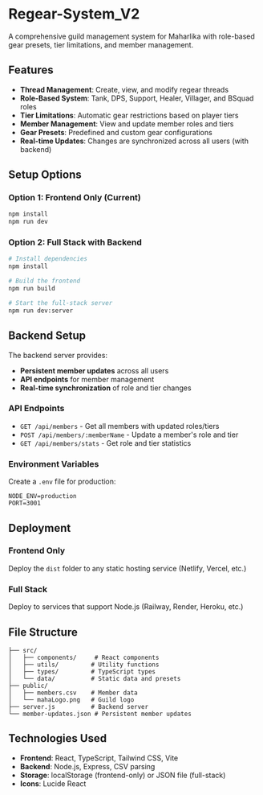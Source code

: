 # Regear-System_V2

A comprehensive guild management system for Maharlika with role-based gear presets, tier limitations, and member management.

## Features

- **Thread Management**: Create, view, and modify regear threads
- **Role-Based System**: Tank, DPS, Support, Healer, Villager, and BSquad roles
- **Tier Limitations**: Automatic gear restrictions based on player tiers
- **Member Management**: View and update member roles and tiers
- **Gear Presets**: Predefined and custom gear configurations
- **Real-time Updates**: Changes are synchronized across all users (with backend)

## Setup Options

### Option 1: Frontend Only (Current)
```bash
npm install
npm run dev
```

### Option 2: Full Stack with Backend
```bash
# Install dependencies
npm install

# Build the frontend
npm run build

# Start the full-stack server
npm run dev:server
```

## Backend Setup

The backend server provides:
- **Persistent member updates** across all users
- **API endpoints** for member management
- **Real-time synchronization** of role and tier changes

### API Endpoints

- `GET /api/members` - Get all members with updated roles/tiers
- `POST /api/members/:memberName` - Update a member's role and tier
- `GET /api/members/stats` - Get role and tier statistics

### Environment Variables

Create a `.env` file for production:
```
NODE_ENV=production
PORT=3001
```

## Deployment

### Frontend Only
Deploy the `dist` folder to any static hosting service (Netlify, Vercel, etc.)

### Full Stack
Deploy to services that support Node.js (Railway, Render, Heroku, etc.)

## File Structure

```
├── src/
│   ├── components/     # React components
│   ├── utils/         # Utility functions
│   ├── types/         # TypeScript types
│   └── data/          # Static data and presets
├── public/
│   ├── members.csv    # Member data
│   └── mahaLogo.png   # Guild logo
├── server.js          # Backend server
└── member-updates.json # Persistent member updates
```

## Technologies Used

- **Frontend**: React, TypeScript, Tailwind CSS, Vite
- **Backend**: Node.js, Express, CSV parsing
- **Storage**: localStorage (frontend-only) or JSON file (full-stack)
- **Icons**: Lucide React
